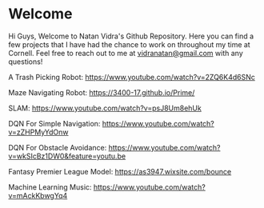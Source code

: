 # Welcome

Hi Guys, 
Welcome to Natan Vidra's Github Repository. Here you can find a few projects that I have had the chance to work on throughout my time at Cornell. Feel free to reach out to me at vidranatan@gmail.com with any questions!

A Trash Picking Robot: https://www.youtube.com/watch?v=2ZQ6K4d6SNc

Maze Navigating Robot: https://3400-17.github.io/Prime/

SLAM: https://www.youtube.com/watch?v=psJ8Um8ehUk

DQN For Simple Navigation: https://www.youtube.com/watch?v=zZHPMyYdOnw

DQN For Obstacle Avoidance: https://www.youtube.com/watch?v=wkSIcBz1DW0&feature=youtu.be

Fantasy Premier League Model: https://as3947.wixsite.com/bounce

Machine Learning Music: https://www.youtube.com/watch?v=mAckKbwgYq4
